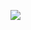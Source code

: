 <a href="https://judge.softuni.org/Contests/Practice/Index/2474#2"><img src="https://csharp-book.softuni.org/assets/chapter-1-images/02.Expression-03.png"></a>
